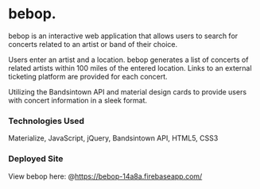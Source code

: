 # bebop.
bebop is an interactive web application that allows users to search for concerts related to an artist or band of their choice.

Users enter an artist and a location. bebop generates a list of concerts of related artists within 100 miles of the entered location. Links to an external ticketing platform are provided for each concert.

Utilizing the Bandsintown API and material design cards to provide users with concert information in a sleek format.

### Technologies Used
Materialize, JavaScript, jQuery, Bandsintown API, HTML5, CSS3

### Deployed Site
View bebop here: @https://bebop-14a8a.firebaseapp.com/
